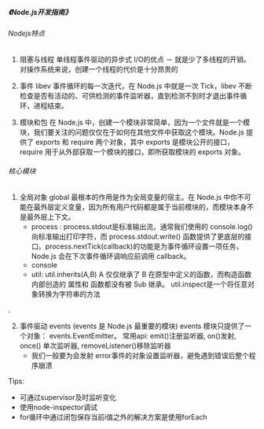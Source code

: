 ##### 《Node.js开发指南》

###### Nodejs特点
1. 阻塞与线程
    单线程事件驱动的异步式 I/O的优点 －  就是少了多线程的开销。对操作系统来说，创建一个线程的代价是十分昂贵的

2. 事件
    libev 事件循环的每一次迭代，在 Node.js 中就是一次 Tick，libev 不断检查是否有活动的、可供检测的事件监听器，直到检测不到时才退出事件循环，进程结束。

3. 模块和包
    在 Node.js 中，创建一个模块非常简单，因为一个文件就是一个模块，我们要关注的问题仅仅在于如何在其他文件中获取这个模块。Node.js 提供了 exports 和 require 两个对象，其中 exports 是模块公开的接口，require 用于从外部获取一个模块的接口，即所获取模块的 exports 对象。

###### 核心模块

1. 全局对象
    global 最根本的作用是作为全局变量的宿主。在 Node.js 中你不可能在最外层定义变量，因为所有用户代码都是属于当前模块的，而模块本身不是最外层上下文。
    - process :
        process.stdout是标准输出流，通常我们使用的 console.log() 向标准输出打印字符，而 process.stdout.write() 函数提供了更底层的接口。process.nextTick(callback)的功能是为事件循环设置一项任务，Node.js 会在下次事件循环调响应前调用 callback。
    - console
    - util:
         util.inherits(A,B) A 仅仅继承了 B 在原型中定义的函数，而构造函数内部创造的 属性和 函数都没有被 Sub 继承。
         util.inspect是一个将任意对象转换为字符串的方法
        

.



2. 事件驱动 events (events 是 Node.js 最重要的模块)
    events 模块只提供了一个对象： events.EventEmitter。
    常用api: emit()注册监听器, on()发射, once() 单次监听器, removeListener()移除监听器
    * 我们一般要为会发射 error事件的对象设置监听器，避免遇到错误后整个程序崩溃

Tips:




* 可通过supervisor及时监听变化
* 使用node-inspector调试
* for循环中通过闭包保存当前i值之外的解决方案是使用forEach